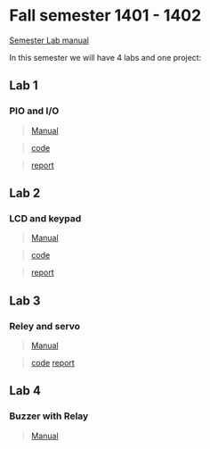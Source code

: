 # Fall semester 1401 - 1402

[Semester Lab manual](LAB-manual.pdf)

In this semester we will have 4 labs and one project:

## Lab 1

### PIO and I/O
> [Manual](./LAB%201/MicroLAB1.pdf)

> [code](./LAB%201/ard_code.ino)

> [report](./LAB%201/report.pdf)

## Lab 2

### LCD and keypad

> [Manual](./LAB%202/MicroLab2.pdf)

> [code](./LAB%202/calculator.ino)

> [report](./LAB%202/report.pdf)

## Lab 3

### Reley and servo
> [Manual](./LAB%203/MicroLab3.pdf)

> [code](./LAB%203/ard_code.ino)
> [report](./LAB%203/report.pdf)
  

## Lab 4

### Buzzer with Relay

> [Manual](./LAB%204/MicroLab4.pdf)
> 